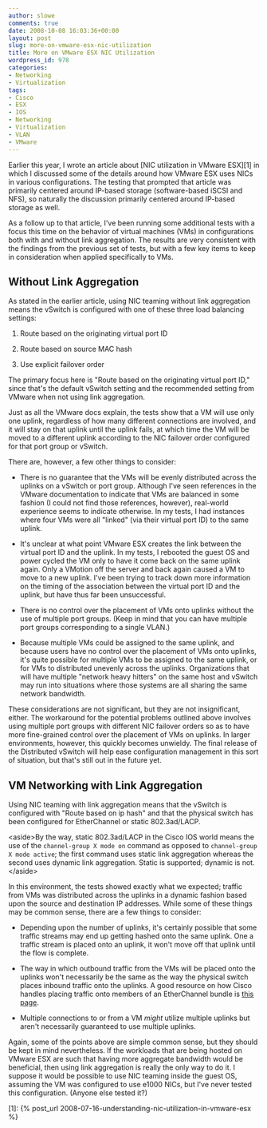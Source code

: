 ```yaml
---
author: slowe
comments: true
date: 2008-10-08 16:03:36+00:00
layout: post
slug: more-on-vmware-esx-nic-utilization
title: More on VMware ESX NIC Utilization
wordpress_id: 978
categories:
- Networking
- Virtualization
tags:
- Cisco
- ESX
- IOS
- Networking
- Virtualization
- VLAN
- VMware
---
```


Earlier this year, I wrote an article about [NIC utilization in VMware ESX][1] in which I discussed some of the details around how VMware ESX uses NICs in various configurations. The testing that prompted that article was primarily centered around IP-based storage (software-based iSCSI and NFS), so naturally the discussion primarily centered around IP-based storage as well.

As a follow up to that article, I've been running some additional tests with a focus this time on the behavior of virtual machines (VMs) in configurations both with and without link aggregation. The results are very consistent with the findings from the previous set of tests, but with a few key items to keep in consideration when applied specifically to VMs.

## Without Link Aggregation

As stated in the earlier article, using NIC teaming without link aggregation means the vSwitch is configured with one of these three load balancing settings:

1. Route based on the originating virtual port ID

2. Route based on source MAC hash

3. Use explicit failover order

The primary focus here is "Route based on the originating virtual port ID," since that's the default vSwitch setting and the recommended setting from VMware when not using link aggregation.

Just as all the VMware docs explain, the tests show that a VM will use only one uplink, regardless of how many different connections are involved, and it will stay on that uplink until the uplink fails, at which time the VM will be moved to a different uplink according to the NIC failover order configured for that port group or vSwitch.

There are, however, a few other things to consider:

* There is no guarantee that the VMs will be evenly distributed across the uplinks on a vSwitch or port group. Although I've seen references in the VMware documentation to indicate that VMs are balanced in some fashion (I could not find those references, however), real-world experience seems to indicate otherwise. In my tests, I had instances where four VMs were all "linked" (via their virtual port ID) to the same uplink.

* It's unclear at what point VMware ESX creates the link between the virtual port ID and the uplink. In my tests, I rebooted the guest OS and power cycled the VM only to have it come back on the same uplink again. Only a VMotion off the server and back again caused a VM to move to a new uplink. I've been trying to track down more information on the timing of the association between the virtual port ID and the uplink, but have thus far been unsuccessful.

* There is no control over the placement of VMs onto uplinks without the use of multiple port groups. (Keep in mind that you can have multiple port groups corresponding to a single VLAN.)

* Because multiple VMs could be assigned to the same uplink, and because users have no control over the placement of VMs onto uplinks, it's quite possible for multiple VMs to be assigned to the same uplink, or for VMs to distributed unevenly across the uplinks. Organizations that will have multiple "network heavy hitters" on the same host and vSwitch may run into situations where those systems are all sharing the same network bandwidth.

These considerations are not significant, but they are not insignificant, either. The workaround for the potential problems outlined above involves using multiple port groups with different NIC failover orders so as to have more fine-grained control over the placement of VMs on uplinks. In larger environments, however, this quickly becomes unwieldy. The final release of the Distributed vSwitch will help ease configuration management in this sort of situation, but that's still out in the future yet.

## VM Networking with Link Aggregation

Using NIC teaming with link aggregation means that the vSwitch is configured with "Route based on ip hash" and that the physical switch has been configured for EtherChannel or static 802.3ad/LACP.

&lt;aside&gt;By the way, static 802.3ad/LACP in the Cisco IOS world means the use of the `channel-group X mode on` command as opposed to `channel-group X mode active`; the first command uses static link aggregation whereas the second uses dynamic link aggregation. Static is supported; dynamic is not.&lt;/aside&gt;

In this environment, the tests showed exactly what we expected; traffic from VMs was distributed across the uplinks in a dynamic fashion based upon the source and destination IP addresses. While some of these things may be common sense, there are a few things to consider:

* Depending upon the number of uplinks, it's certainly possible that some traffic streams may end up getting hashed onto the same uplink. One a traffic stream is placed onto an uplink, it won't move off that uplink until the flow is complete.

* The way in which outbound traffic from the VMs will be placed onto the uplinks won't necessarily be the same as the way the physical switch places inbound traffic onto the uplinks. A good resource on how Cisco handles placing traffic onto members of an EtherChannel bundle is [this page](http://www.cisco.com/en/US/tech/tk389/tk213/technologies_tech_note09186a0080094714.shtml).

* Multiple connections to or from a VM _might_ utilize multiple uplinks but aren't necessarily guaranteed to use multiple uplinks.

Again, some of the points above are simple common sense, but they should be kept in mind nevertheless. If the workloads that are being hosted on VMware ESX are such that having more aggregate bandwidth would be beneficial, then using link aggregation is really the only way to do it. I suppose it would be possible to use NIC teaming inside the guest OS, assuming the VM was configured to use e1000 NICs, but I've never tested this configuration. (Anyone else tested it?)

[1]: {% post_url 2008-07-16-understanding-nic-utilization-in-vmware-esx %}
